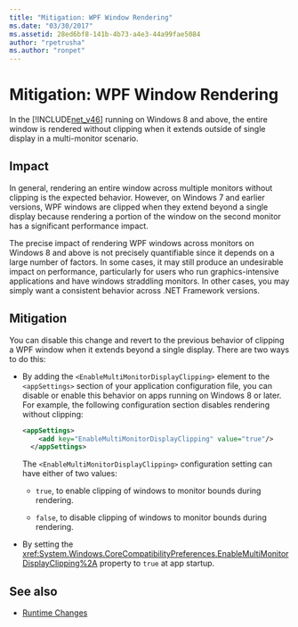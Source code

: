 ```yaml
---
title: "Mitigation: WPF Window Rendering"
ms.date: "03/30/2017"
ms.assetid: 28ed6bf8-141b-4b73-a4e3-44a99fae5084
author: "rpetrusha"
ms.author: "ronpet"
---
```

# Mitigation: WPF Window Rendering
In the [!INCLUDE[net_v46](../../../includes/net-v46-md.md)] running on Windows 8 and above, the entire window is rendered without clipping when it extends outside of single display in a multi-monitor scenario.  
  
## Impact  
 In general, rendering an entire window across multiple monitors without clipping is the expected behavior. However, on Windows 7 and earlier versions, WPF windows are clipped when they extend beyond a single display because rendering a portion of the window on the second monitor has a significant performance impact.  
  
 The precise impact of rendering WPF windows across monitors on Windows 8 and above is not precisely quantifiable since it depends on a large number of factors. In some cases, it may still produce an undesirable impact on performance, particularly for users who run graphics-intensive applications and have windows straddling monitors. In other cases, you may simply want a consistent behavior across .NET Framework versions.  
  
## Mitigation  
 You can disable this change and revert to the previous behavior of clipping a WPF window when it extends beyond a single display. There are two ways to do this:  
  
-   By adding the `<EnableMultiMonitorDisplayClipping>` element to the `<appSettings>` section of your application configuration file, you can disable or enable this behavior on apps running on Windows 8 or later. For example, the following configuration section disables rendering without clipping:  
  
    ```xml  
    <appSettings>  
        <add key="EnableMultiMonitorDisplayClipping" value="true"/>  
      </appSettings>  
    ```  
  
     The `<EnableMultiMonitorDisplayClipping>` configuration setting can have either of two values:  
  
    -   `true`, to enable clipping of windows to monitor bounds during rendering.  
  
    -   `false`, to disable clipping of windows to monitor bounds during rendering.  
  
-   By setting the <xref:System.Windows.CoreCompatibilityPreferences.EnableMultiMonitorDisplayClipping%2A> property to `true` at app startup.  
  
## See also
- [Runtime Changes](../../../docs/framework/migration-guide/runtime-changes-in-the-net-framework-4-6.md)
